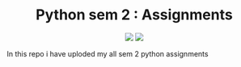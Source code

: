 <h1 align="center">Python sem 2 : Assignments</h1>

<p align="center">
  <img src="https://img.shields.io/badge/Python-Assignments-blue?logo=python&logoColor=white" />
  <img src="https://img.shields.io/badge/Semester-2-green" />
</p>

<p>In this repo i have uploded my all sem 2 python assignments</p>

